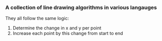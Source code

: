 ### A collection of line drawing algorithms in various langauges

They all follow the same logic:

1. Determine the change in x and y per point
2. Increase each point by this change from start to end